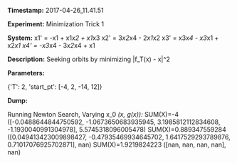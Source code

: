**Timestamp:** 2017-04-26_11.41.51

**Experiment:** Minimization Trick 1

**System:**
x1' = -x1 + x1*x2 + x1*x3 
x2' = 3*x2*x4 - 2*x1*x2 
x3' = x3*x4 - x3*x1 + x2*x1 
x4' = -x3*x4 - 3*x2*x4 + x1 


**Description:** Seeking orbits by minimizing |f_T(x) - x|^2

**Parameters:**

{'T': 2, 'start_pt': [-4, 2, -14, 12]}

**Dump:**

Running Newton Search, Varying x_0
*(x, g(x)):*
SUM(X)=-4
([-0.0488644844750592, -1.0673650683935945, 3.1985812112834608, -1.1930040991304978], 5.5745318096005478)
SUM(X)=0.889347559284
([0.049413423009898427, -0.47935469934645702, 1.6417529293789876, 0.71017076925702871], nan)
SUM(X)=1.9219824223
([nan, nan, nan, nan], nan)